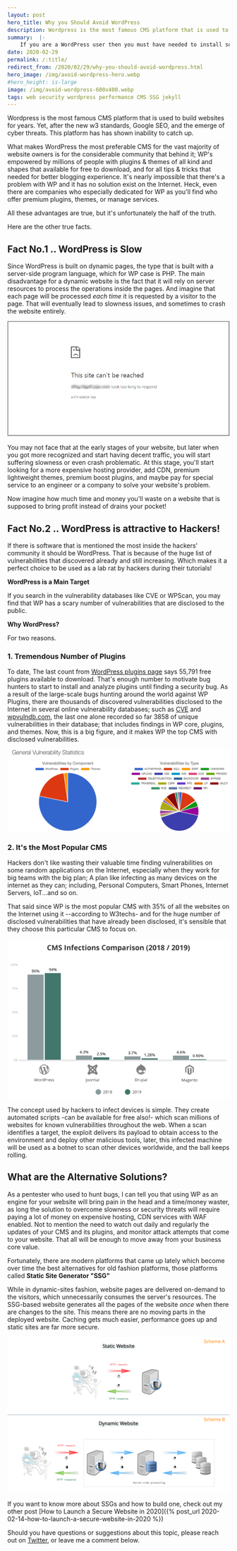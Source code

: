 ```yaml
---
layout: post
hero_title: Why you Should Avoid WordPress
description: Wordpress is the most famous CMS platform that is used to build websites for years. However, after the new w3 standards, Google SEO, and the emerge of cyber threats. This platform has shown inability to catch up. 
summary:  |-
    If you are a WordPress user then you must have needed to install some plugins that are responsible to increase performance, security, and maybe SEO to optimize your SEO rank. 
date: 2020-02-29
permalink: /:title/
redirect_from: /2020/02/29/why-you-should-avoid-wordpress.html
hero_image: /img/avoid-wordpress-hero.webp
#hero_height: is-large
image: /img/avoid-wordpress-600x400.webp
tags: web security wordpress performance CMS SSG jekyll
---
```


Wordpress is the most famous CMS platform that is used to build websites for years. Yet, after the new w3 standards, Google SEO, and the emerge of cyber threats. This platform has has shown inability to catch up. 

What makes WordPress the most preferable CMS for the vast majority of website owners is for the considerable community that behind it; WP's empowered by millions of people with plugins & themes of all kind and shapes that available for free to download, and for all tips & tricks that needed for better blogging experience. It's nearly impossible that there's a problem with WP and it has no solution exist on the Internet. Heck, even there are companies who especially dedicated for WP as you'll find who offer premium plugins, themes, or manage services.

All these advantages are true, but it's unfortunately the half of the truth.

Here are the other true facts.

## Fact No.1 .. WordPress is Slow

Since WordPress is built on dynamic pages, the type that is built with a server-side program language, which for WP case is PHP. The main disadvantage for a dynamic website is the fact that it will rely on server resources to process the operations inside the pages. And imagine that each page will be processed _each time_ it is requested by a visitor to the page. That will eventually lead to slowness issues, and sometimes to crash the website entirely.

![WordPress crash with 504 gateway time-out error](/img/posts/wordpress-crash-504-gateway-time-out-error.webp)

You may not face that at the early stages of your website, but later when you got more recognized and start having decent traffic, you will start suffering slowness or even crash problematic. At this stage, you'll start looking for a more expensive hosting provider, add CDN, premium lightweight themes, premium boost plugins, and maybe pay for special service to an engineer or a company to solve your website's problem.

Now imagine how much time and money you'll waste on a website that is supposed to bring profit instead of drains your pocket!

## Fact No.2 .. WordPress is attractive to Hackers!

If there is software that is mentioned the most inside the hackers' community it should be WordPress. That is because of the huge list of vulnerabilities that discovered already and still increasing. Which makes it a perfect choice to be used as a lab rat by hackers during their tutorials!

**WordPress is a Main Target**

If you search in the vulnerability databases like CVE or WPScan, you may find that WP has a scary number of vulnerabilities that are disclosed to the public.

**Why WordPress?**

For two reasons.

### 1. Tremendous Number of Plugins

To date, The last count from [WordPress plugins page](https://wordpress.org/plugins/) says 55,791 free plugins available to download. That's enough number to motivate bug hunters to start to install and analyze plugins until finding a security bug. As a result of the large-scale bugs hunting around the world against WP Plugins, there are thousands of discovered vulnerabilities disclosed to the Internet in several online vulnerability databases; such as [CVE](https://www.cvedetails.com/) and [wpvulndb.com](https://wpvulndb.com/plugins), the last one alone recorded so far 3858 of unique vulnerabilities in their database; that includes findings in WP core, plugins, and themes. Now, this is a big figure, and it makes WP the top CMS with disclosed vulnerabilities.

![WordPress Vulnerabilities](/img/posts/wordpress-vulnerabilities.webp)

### 2. It's the Most Popular CMS

Hackers don't like wasting their valuable time finding vulnerabilities on some random applications on the Internet, especially when they work for big teams with the big plan; A plan like infecting as many devices on the internet as they can; including, Personal Computers, Smart Phones, Internet Servers, IoT...and so on.

That said since WP is the most popular CMS with 35% of all the websites on the Internet using it --according to W3techs- and for the huge number of disclosed vulnerabilities that have already been disclosed, it's sensible that they choose this particular CMS to focus on.

![CMS Infections 2018-2019](/img/posts/cms-infections.webp)

The concept used by hackers to infect devices is simple. They create automated scripts -can be available for free also!- which scan millions of websites for known vulnerabilities throughout the web. When a scan identifies a target, the exploit delivers its payload to obtain access to the environment and deploy other malicious tools, later, this infected machine will be used as a botnet to scan other devices worldwide, and the ball keeps rolling.

## What are the Alternative Solutions?

As a pentester who used to hunt bugs, I can tell you that using WP as an engine for your website will bring pain in the head and a time/money waster, as long the solution to overcome slowness or security threats will require paying a lot of money on expensive hosting, CDN services with WAF enabled. Not to mention the need to watch out daily and regularly the updates of your CMS and its plugins, and monitor attack attempts that come to your website. That all will be enough to move away from your business core value.

Fortunately, there are modern platforms that came up lately which become over time the best alternatives for old fashion platforms, those platforms called **Static Site Generator "SSG"**

While in dynamic-sites fashion, website pages are delivered on-demand to the visitors, which unnecessarily consumes the server's resources. The SSG-based website generates all the pages of the website _once_ when there are changes to the site. This means there are no moving parts in the deployed website. Caching gets much easier, performance goes up and static sites are far more secure.

![Static Sites vs Dynamic Sites](/img/posts/dynamic-x-static.webp)

If you want to know more about SSGs and how to build one, check out my other post [How to Launch a Secure Website in 2020]({% post_url 2020-02-14-how-to-launch-a-secure-website-in-2020 %})

Should you have questions or suggestions about this topic, please reach out on [Twitter](https://www.twitter.com/tariqhawis), or leave me a comment below.
